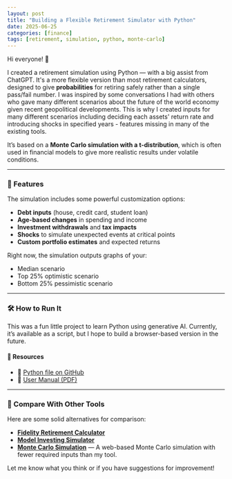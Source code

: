 ```yaml
---
layout: post
title: "Building a Flexible Retirement Simulator with Python"
date: 2025-06-25
categories: [finance]
tags: [retirement, simulation, python, monte-carlo]
---
```


Hi everyone! 👋

I created a retirement simulation using Python — with a big assist from ChatGPT. It's a more flexible version than most retirement calculators, designed to give **probabilities** for retiring safely rather than a single pass/fail number.  I was inspired by some conversations I had with others who gave many different scenarios about the future of the world economy given recent geopolitical developments.  This is why I created inputs for many different scenarios including deciding each assets' return rate and introducing shocks in specified years  - features missing in many of the existing tools.

It’s based on a **Monte Carlo simulation with a t-distribution**, which is often used in financial models to give more realistic results under volatile conditions.



---

### 🧮 Features

The simulation includes some powerful customization options:

- **Debt inputs** (house, credit card, student loan)
- **Age-based changes** in spending and income
- **Investment withdrawals** and **tax impacts**
- **Shocks** to simulate unexpected events at critical points
- **Custom portfolio estimates** and expected returns

Right now, the simulation outputs graphs of your:
- Median scenario
- Top 25% optimistic scenario
- Bottom 25% pessimistic scenario

---

### 🛠️ How to Run It

This was a fun little project to learn Python using generative AI. Currently, it’s available as a script, but I hope to build a browser-based version in the future.

#### 🔗 Resources

- 🐍 [Python file on GitHub](https://github.com/JamesTsay-12/Finance-public-/blob/main/retirementF.py)  
- 📄 [User Manual (PDF)](https://github.com/JamesTsay-12/Finance-public-/blob/main/User_Guide_Portfolio_Simulation060425-2.pdf)

---

### 🧭 Compare With Other Tools

Here are some solid alternatives for comparison:

- [**Fidelity Retirement Calculator**](https://digital.fidelity.com/stgw/digital/planning/retirement/retirement-income-calculator/)
- [**Model Investing Simulator**](https://modelinvesting.com/retirement-calculator/)
- [**Monte Carlo Simulation**](https://www.portfoliovisualizer.com/monte-carlo-simulation?s=y&allocation1=60&allocation2=40&inflationAdjusted=true&periodicAmount=45000&adjustmentType=2&frequency=4&initialAmount=1000000&simulationModel=1&years=30&asset2=TreasuryNotes&asset1=TotalStockMarket) — A web-based Monte Carlo simulation with fewer required inputs than my tool.


Let me know what you think or if you have suggestions for improvement!
